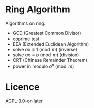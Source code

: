 # Ring Algorithm
Algorithms on ring.
* GCD (Greatest Common Divisor)
* coprime test
* EEA (Extended Euclidean Algorithm)
* solve $`ax\equiv 1 \pmod{m}`$ (inverse)
* solve $`ax\equiv b \pmod{m}`$ (division)
* CRT (Chinese Remainder Theorem)
* power in modulo $`a^p \pmod{m}`$
# Licence
AGPL-3.0-or-later
